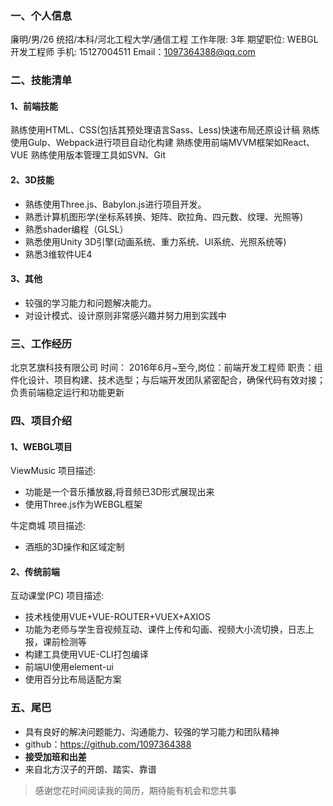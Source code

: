 ### 一、个人信息
廉明/男/26
统招/本科/河北工程大学/通信工程
工作年限: 3年
期望职位: WEBGL开发工程师
手机: 15127004511
Email：1097364388@qq.com

### 二、技能清单
#### 1、前端技能
熟练使用HTML、CSS(包括其预处理语言Sass、Less)快速布局还原设计稿
熟练使用Gulp、Webpack进行项目自动化构建
熟练使用前端MVVM框架如React、VUE
熟练使用版本管理工具如SVN、Git

#### 2、3D技能
- 熟练使用Three.js、Babylon.js进行项目开发。
- 熟悉计算机图形学(坐标系转换、矩阵、欧拉角、四元数、纹理、光照等)
- 熟悉shader编程（GLSL）
- 熟悉使用Unity 3D引擎(动画系统、重力系统、UI系统、光照系统等)
- 熟悉3维软件UE4

#### 3、其他
- 较强的学习能力和问题解决能力。
- 对设计模式、设计原则非常感兴趣并努力用到实践中

### 三、工作经历
北京艺旗科技有限公司
时间： 2016年6月~至今,岗位：前端开发工程师
职责：组件化设计、项目构建、技术选型；与后端开发团队紧密配合，确保代码有效对接；负责前端稳定运行和功能更新

### 四、项目介绍
#### 1、WEBGL项目
ViewMusic
项目描述:
- 功能是一个音乐播放器,将音频已3D形式展现出来
- 使用Three.js作为WEBGL框架

牛定商城
项目描述:
- 酒瓶的3D操作和区域定制

#### 2、传统前端
互动课堂(PC)
项目描述:
- 技术栈使用VUE+VUE-ROUTER+VUEX+AXIOS
- 功能为老师与学生音视频互动、课件上传和勾画、视频大小流切换，日志上报，课前检测等
- 构建工具使用VUE-CLI打包编译
- 前端UI使用element-ui
- 使用百分比布局适配方案

### 五、尾巴
- 具有良好的解决问题能力、沟通能力、较强的学习能力和团队精神
- github：https://github.com/1097364388
- **接受加班和出差**
- 来自北方汉子的开朗、踏实、靠谱

> 感谢您花时间阅读我的简历，期待能有机会和您共事
